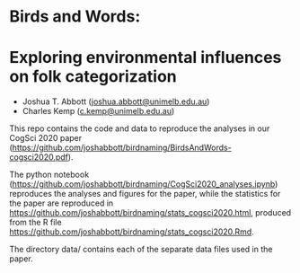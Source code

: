 # Birds and Words: 
# Exploring environmental influences on folk categorization

* Joshua T. Abbott (joshua.abbott@unimelb.edu.au)
* Charles Kemp (c.kemp@unimelb.edu.au)


This repo contains the code and data to reproduce the analyses in our CogSci 2020 paper (https://github.com/joshabbott/birdnaming/BirdsAndWords-cogsci2020.pdf). 

The python notebook (https://github.com/joshabbott/birdnaming/CogSci2020_analyses.ipynb) reproduces the analyses and figures for the paper, while the statistics for the paper are reproduced in https://github.com/joshabbott/birdnaming/stats_cogsci2020.html, produced from the R file https://github.com/joshabbott/birdnaming/stats_cogsci2020.Rmd.

The directory data/ contains each of the separate data files used in the paper.